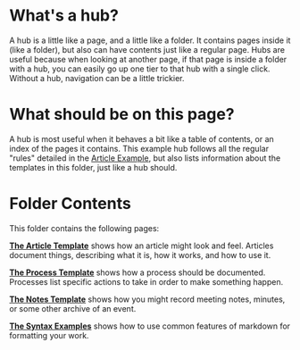 <!-- TITLE: Templates -->
<!-- SUBTITLE: An introduction and directory for all the templates in this folder -->

# What's a hub?
A hub is a little like a page, and a little like a folder. It contains pages inside it (like a folder), but also can have contents just like a regular page. Hubs are useful because when looking at another page, if that page is inside a folder with a hub, you can easily go up one tier to that hub with a single click. Without a hub, navigation can be a little trickier.

# What should be on this page?
A hub is most useful when it behaves a bit like a table of contents, or an index of the pages it contains. This example hub follows all the regular "rules" detailed in the [Article Example](/templates/article-template), but also lists information about the templates in this folder, just like a hub should.

# Folder Contents
This folder contains the following pages:

**[The Article Template](/templates/article-template)** shows how an article might look and feel. Articles document things, describing what it is, how it works, and how to use it. 

**[The Process Template](/templates/process-template)** shows how a process should be documented. Processes list specific actions to take in order to make something happen.

**[The Notes Template](/templates/notes-template)** shows how you might record meeting notes, minutes, or some other archive of an event.

**[The Syntax Examples](/templates/syntax-examples)** shows how to use common features of markdown for formatting your work.

